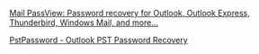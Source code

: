 
[Mail PassView: Password recovery for Outlook, Outlook Express, Thunderbird, Windows Mail, and more...](https://www.nirsoft.net/utils/mailpv.html)

[PstPassword - Outlook PST Password Recovery](https://www.nirsoft.net/utils/pst_password.html)

